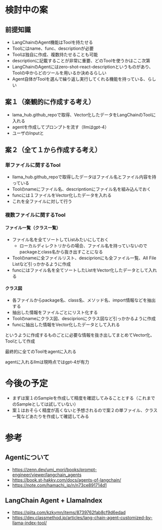 # 検討中の案
## 前提知識
* LangChainのAgent機能はToolを持たせる
* Toolにはname、func、descriptionが必要
* Toolは独自に作成、複数持たせることも可能
* descriptionに記載することが非常に重要、どのToolを使うかはここ次第
* LangChainのAgentにはzero-shot-react-descriptionというものがあり、Toolの中からどのツールを用いるか決めるらしい
* Agent自体がToolを選んで繰り返し実行してくれる機能を持っている、らしい

## 案１（楽観的に作成する考え）
* lama_hub.github_repoで取得、Vector化したデータをLangChainのToolに入れる
* agentを作成してプロンプトを流す（llmはgpt-4）
* ユーザのInputと

## 案２（全て１から作成する考え）
### 単ファイルに関するTool
* llama_hub.github_repoで取得したデータはファイル名とファイル内容を持っている
* Toolのnameにファイル名、descripntionにファイル名を組み込んでおく
* funcには１ファイルをVector化したデータを入れる
* これを全ファイルに対して行う
### 複数ファイルに関するTool
#### ファイル一覧（クラス一覧）
* ファイル名を全てソートしてListみたいにしておく
  * ローカルディレクトリからの場合、ファイル名を持っていないのでpackageとclass名から抜き出すことになる
* Toolのnameに全ファイルリスト、desciprionにも全ファイル一覧、All File Listなど引っかかるように作成
* funcにはファイル名を全てソートしたListをVector化したデータとして入れる
#### クラス図
* 各ファイルからpackage名、class名、メソッド名、import情報などを抽出する
* 抽出した情報をファイルごとにリスト化する
* Toolのnameにクラス図、desciprionにクラス図など引っかかるように作成
* funcに抽出した情報をVector化したデータとして入れる

というように作成するものごとに必要な情報を抜き出してまとめてVector化、Toolとして作成

最終的に全てのToolをagentに入れる

agentに入れるllmは現時点ではgpt-4が有力

# 今後の予定
* まずは案１のSampleを作成して精度を確認してみることとする（これまでのSampleとしては試していない）
* 案１はおそらく精度が高くないと予想されるので案２の単ファイル、クラス一覧などあたりを作成して確認してみる

# 参考
## Agentについて
* https://zenn.dev/umi_mori/books/prompt-engineer/viewer/langchain_agents
* https://book.st-hakky.com/docs/agents-of-langchain/
* https://note.com/hamachi_jp/n/n73ce891714d1
## LangChain Agent + LlamaIndex
* https://qiita.com/kzkymn/items/8739762fab8cf9d6edad
* https://dev.classmethod.jp/articles/lang-chain-agent-customized-by-llama-index-tool/

